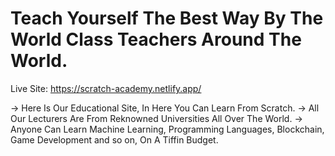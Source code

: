 # Teach Yourself The Best Way By The World Class Teachers Around The World.


Live Site: https://scratch-academy.netlify.app/

-> Here Is Our Educational Site, In Here You Can Learn From Scratch.
-> All Our Lecturers Are From Reknowned Universities All Over The World.
-> Anyone Can Learn Machine Learning, Programming Languages, Blockchain, Game Development and so on, On A Tiffin Budget.